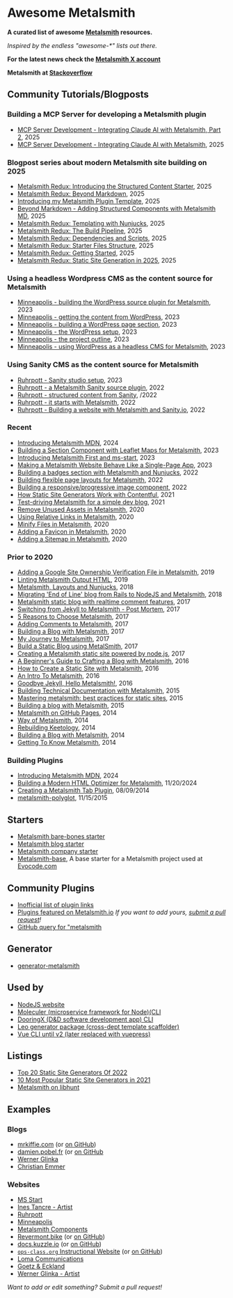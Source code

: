 # Awesome Metalsmith

**A curated list of awesome [Metalsmith](https://www.metalsmith.io) resources.**

_Inspired by the endless "awesome-\*" lists out there._

**For the latest news check the [Metalsmith X account](https://x.com/metalsmithio)**

**Metalsmith at [Stackoverflow](https://stackoverflow.com/questions/tagged/metalsmith)**

## Community Tutorials/Blogposts

### Building a MCP Server for developing a Metalsmith plugin

- [MCP Server Development - Integrating Claude AI with Metalsmith, Part 2](https://glinka.co/blog/mcp-server-evolution/), 2025
- [MCP Server Development - Integrating Claude AI with Metalsmith](https://glinka.co/blog/mcp-server-development-integrating-claude-ai-with-metalsmith/), 2025

### Blogpost series about modern Metalsmith site building on 2025

- [Metalsmith Redux: Introducing the Structured Content Starter](https://glinka.co/blog/metalsmith-redux-introducing-structured-content-starter/), 2025
- [Metalsmith Redux: Beyond Markdown](https://glinka.co/blog/metalsmith-redux-building-better-webpages/), 2025
- [Introducing my Metalsmith Plugin Template](https://glinka.co/blog/metalsmith-plugin-template/), 2025
- [Beyond Markdown - Adding Structured Components with Metalsmith MD](https://glinka.co/blog/metalsmith-redux-beyond-markdown/), 2025
- [Metalsmith Redux: Templating with Nunjucks](https://glinka.co/blog/metalsmith-redux-templating/), 2025
- [Metalsmith Redux: The Build Pipeline](https://glinka.co/blog/metalsmith-redux-build-pipeline/), 2025
- [Metalsmith Redux: Dependencies and Scripts](https://glinka.co/blog/metalsmith-redux-dependencies-scripts/), 2025
- [Metalsmith Redux: Starter Files Structure](https://glinka.co/blog/metalsmith-redux-files-structure/), 2025
- [Metalsmith Redux: Getting Started](https://glinka.co/blog/metalsmith-redux-getting-started/), 2025
- [Metalsmith Redux: Static Site Generation in 2025](https://glinka.co/blog/metalsmith-redux-intro/), 2025

### Using a headless Wordpress CMS as the content source for Metalsmith

- [Minneapolis - building the WordPress source plugin for Metalsmith](https://glinka.co/blog/minneapolis-building-wp-source-plugin/), 2023
- [Minneapolis - getting the content from WordPress](https://glinka.co/blog/minneapolis-generate-graphql-queries/), 2023
- [Minneapolis - building a WordPress page section](https://glinka.co/blog/minneapolis-building-wp-section/), 2023
- [Minneapolis - the WordPress setup](https://glinka.co/blog/minneapolis-wordpress-setup/), 2023
- [Minneapolis - the project outline](https://glinka.co/blog/minneapolis-project-outline/), 2023
- [Minneapolis - using WordPress as a headless CMS for Metalsmith](https://glinka.co/blog/minneapolis-using-wordpress-headless-cms-metalsmith/), 2023

### Using Sanity CMS as the content source for Metalsmith

- [Ruhrpott - Sanity studio setup](https://glinka.co/blog/ruhrpott-sanity-studio-setup/), 2023
- [Ruhrpott - a Metalsmith Sanity source plugin](https://glinka.co/blog/ruhrpott-metalsmith-sanity-source-plugin/), 2022
- [Ruhrpott - structured content from Sanity](https://glinka.co/blog/ruhrpott-structured-content-sanity/), /2022
- [Ruhrpott - it starts with Metalsmith](https://glinka.co/blog/ruhrpott-it-starts-with-metalsmith/), 2022
- [Ruhrpott - Building a website with Metalsmith and Sanity.io](https://glinka.co/blog/ruhrpott-metalsmith-sanity-match-just-right/), 2022

### Recent

- [Introducing Metalsmith MDN](https://glinka.co/blog/introducing-metalsmith-mdn/), 2024
- [Building a Section Component with Leaflet Maps for Metalsmith](https://glinka.co/blog/leaflet-map/), 2023
- [Introducing Metalsmith First and ms-start](https://glinka.co/blog/introducing-metalsmith-first-ms-start/), 2023
- [Making a Metalsmith Website Behave Like a Single-Page App](https://glinka.co/blog/metalsmith-website-behaves-like-single-page-app/), 2023
- [Building a badges section with Metalsmith and Nunjucks](https://glinka.co/blog/build-badges-section/), 2022
- [Building flexible page layouts for Metalsmith](https://www.glinka.co/blog/building-flexible-page-layouts/), 2022
- [Building a responsive/progressive image component](https://glinka.co/blog/building-responsive-progressive-image-component/), 2022
- [How Static Site Generators Work with Contentful](https://www.webstacks.com/blog/contentful-static-site-generators), 2021
- [Test-driving Metalsmith for a simple dev blog](https://log.schemescape.com/posts/static-site-generators/metalsmith.html), 2021
- [Remove Unused Assets in Metalsmith](https://emmer.dev/blog/remove-unused-assets-in-metalsmith/), 2020
- [Using Relative Links in Metalsmith](https://emmer.dev/blog/using-relative-links-in-metalsmith/), 2020
- [Minify Files in Metalsmith](https://emmer.dev/blog/minify-files-in-metalsmith/), 2020
- [Adding a Favicon in Metalsmith](https://emmer.dev/blog/adding-a-favicon-in-metalsmith/), 2020
- [Adding a Sitemap in Metalsmith](https://emmer.dev/blog/adding-a-sitemap-in-metalsmith/), 2020

### Prior to 2020

- [Adding a Google Site Ownership Verification File in Metalsmith](https://emmer.dev/blog/adding-a-google-site-ownership-verification-file-in-metalsmith/), 2019
- [Linting Metalsmith Output HTML](https://emmer.dev/blog/linting-metalsmith-output-html/), 2019
- [Metalsmith, Layouts and Nunjucks](http://www.glinka.co/blog/metalsmith-layouts-nunjucks/), 2018
- [Migrating 'End of Line' blog from Rails to NodeJS and Metalsmith](https://www.endoflineblog.com/migrating-end-of-line-blog-from-rails-to-nodejs-and-metalsmith), 2018
- [Metalsmith static blog with realtime comment features](https://pusher.com/blog/metalsmith-static-with-realtime-comment-features/), 2017
- [Switching from Jekyll to Metalsmith - Post Mortem](https://bengsfort.github.io/articles/metalsmith-blog-refactor/), 2017
- [5 Reasons to Choose Metalsmith](https://vitaliy-bobrov.github.io/blog/five-reasons-choose-metalsmith/), 2017
- [Adding Comments to Metalsmith](https://vitaliy-bobrov.github.io/blog/adding-comments-to-metalsmith/), 2017
- [Building a Blog with Metalsmith](https://www.brophy.org/post/building-a-blog-with-metalsmith), 2017
- [My Journey to Metalsmith](https://www.brophy.org/post/my-journey-to-metalsmith), 2017
- [Build a Static Blog using MetalSmith](https://medium.com/manifoldco/build-a-static-blog-using-metalsmith-ecf285947c27), 2017
- [Creating a Metalsmith static site powered by node.js](https://verbosity.ca/javascript/2017-12-06-creating-a-metalsmith-static-site), 2017
- [A Beginner's Guide to Crafting a Blog with Metalsmith](https://neustadt.fr/essays/crafting-a-simple-blog-with-metalsmith/), 2016
- [How to Create a Static Site with Metalsmith](http://www.sitepoint.com/create-static-site-metalsmith/), 2016
- [An Intro To Metalsmith](https://www.micahgodbolt.com/blog/an-intro-to-metalsmith), 2016
- [Goodbye Jekyll, Hello Metalsmith!](https://howarddierking.com/2016/09/16/goodbye-jekyll-hello-metalsmith/), 2016
- [Building Technical Documentation with Metalsmith](https://segment.com/blog/building-technical-documentation-with-metalsmith/), 2015
- [Mastering metalsmith: best practices for static sites](http://evocode.com/blog/mastering-metalsmith-best-practices-for-static-sites/), 2015
- [Building a blog with Metalsmith](https://davidxmoody.com/2015/building-a-blog-with-metalsmith/), 2015
- [Metalsmith on GitHub Pages](http://devo.ps/blog/metalsmith-on-github-pages/), 2014
- [Way of Metalsmith](http://blog.lecomte.me/posts/2014/way-of-metalsmith/), 2014
- [Rebuilding Keetology](http://keetology.com/blog/rebuilding-keetology), 2014
- [Building a Blog with Metalsmith](https://blakeembrey.com/posts/2014-09-building-a-blog-with-metalsmith/), 2014
- [Getting To Know Metalsmith](https://robinthrift.com/posts/getting-to-know-metalsmith/), 2014

### Building Plugins

- [Introducing Metalsmith MDN](https://glinka.co/blog/introducing-metalsmith-mdn/), 2024
- [Building a Modern HTML Optimizer for Metalsmith](https://glinka.co/blog/building-metalsmith-html-optimizer/), 11/20/2024
- [Creating a Metalsmith Tab Plugin](http://blog.krawaller.se/posts/creating-a-metalsmith-tag-plugin/), 08/09/2014
- [metalsmith-polyglot](http://visualcosita.xyz/post/metalsmith-polyglot/), 11/15/2015

## Starters

- [Metalsmith bare-bones starter](https://github.com/wernerglinka/metalsmith-bare-bones-starter)
- [Metalsmith blog starter](https://github.com/wernerglinka/metalsmith-blog-starter)
- [Metalsmith company starter](https://github.com/wernerglinka/metalsmith-company-starter)
- [Metalsmith-base](https://github.com/evocode/metalsmith-base), A base starter for a Metalsmith project used at [Evocode.com](http://evocode.com/)

## Community Plugins

- [Inofficial list of plugin links](PLUGINS.md)
- [Plugins featured on Metalsmith.io](https://metalsmith.io/plugins/) _If you want to add yours, [submit a pull request](https://metalsmith.io/plugins/#submit-your-plugin)!_
- [GitHub query for "metalsmith](https://github.com/search?utf8=%E2%9C%93&q=metalsmith-&type=Repositories&ref=searchresults)

## Generator

- [generator-metalsmith](https://github.com/hariadi/generator-metalsmith)

## Used by

- [NodeJS website](https://nodejs.org)
- [Moleculer (microservice framework for Node)(CLI](https://moleculer.services/docs/0.14/moleculer-cli.html)
- [DooringX (D&D software development app) CLI](https://github.com/H5-Dooring/dooringx/blob/main/packages/dooringx-cli/src/modifyTemplate.ts)
- [Leo generator package (cross-dept template scaffolder)](https://github.com/JDFED/leo)
- [Vue CLI until v2 (later replaced with vuepress)](https://github.com/vuejs/vue-cli/tree/v2.9.3)

## Listings

- [Top 20 Static Site Generators Of 2022](https://www.intuz.com/top-static-site-generators)
- [10 Most Popular Static Site Generators in 2021](https://superdevresources.com/static-site-generators/)
- [Metalsmith on libhunt](https://nodejs.libhunt.com/metalsmith-alternatives)

## Examples

### Blogs

- [mrkiffie.com](http://mrkiffie.com) (or [on GitHub](https://github.com/mrkiffie/mrkiffie.com))
- [damien.pobel.fr](http://damien.pobel.fr) (or [on GitHub](http://damien.pobel.fr/)
- [Werner Glinka](https://www.glinka.co/)
- [Christian Emmer](https://emmer.dev/)

### Websites

- [MS Start](https://ms-start-docs.netlify.app/)
- [Ines Tancre - Artist](https://ines-tancre.netlify.app/)
- [Ruhrpott](https://ruhrpott.netlify.app/)
- [Minneapolis](https://mpls.netlify.app/)
- [Metalsmith Components](https://metalsmith-components.netlify.app/)
- [Revermont.bike](http://vtt.revermont.bike/) (or [on GitHub](https://github.com/dpobel/revermont.bike))
- [docs.kuzzle.io](http://docs.kuzzle.io/) (or [on GitHub](https://github.com/kuzzle/documentation))
- [`ops-class.org` Instructional Website](http://www.ops-class.org/) (or [on GitHub](https://github.com/ops-class/www))
- [Loma Communications](https://lomacommunications.com)
- [Goetz & Eckland](https://goetzeckland.com/)
- [Werner Glinka - Artist](https://www.wernerglinka.com/)

_Want to add or edit something? Submit a pull request!_
